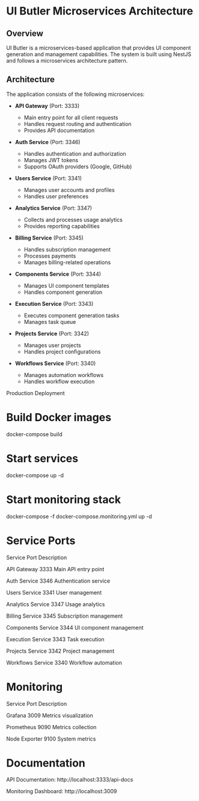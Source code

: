 # UI Butler Microservices Architecture

## Overview

UI Butler is a microservices-based application that provides UI component generation and management capabilities. The
system is built using NestJS and follows a microservices architecture pattern.

## Architecture

The application consists of the following microservices:

- **API Gateway** (Port: 3333)

  - Main entry point for all client requests
  - Handles request routing and authentication
  - Provides API documentation

- **Auth Service** (Port: 3346)

  - Handles authentication and authorization
  - Manages JWT tokens
  - Supports OAuth providers (Google, GitHub)

- **Users Service** (Port: 3341)

  - Manages user accounts and profiles
  - Handles user preferences

- **Analytics Service** (Port: 3347)

  - Collects and processes usage analytics
  - Provides reporting capabilities

- **Billing Service** (Port: 3345)

  - Handles subscription management
  - Processes payments
  - Manages billing-related operations

- **Components Service** (Port: 3344)

  - Manages UI component templates
  - Handles component generation

- **Execution Service** (Port: 3343)

  - Executes component generation tasks
  - Manages task queue

- **Projects Service** (Port: 3342)

  - Manages user projects
  - Handles project configurations

- **Workflows Service** (Port: 3340)
  - Manages automation workflows
  - Handles workflow execution

Production Deployment

# Build Docker images

docker-compose build

# Start services

docker-compose up -d

# Start monitoring stack

docker-compose -f docker-compose.monitoring.yml up -d

# Service Ports

Service Port Description

API Gateway 3333 Main API entry point

Auth Service 3346 Authentication service

Users Service 3341 User management

Analytics Service 3347 Usage analytics

Billing Service 3345 Subscription management

Components Service 3344 UI component management

Execution Service 3343 Task execution

Projects Service 3342 Project management

Workflows Service 3340 Workflow automation

# Monitoring

Service Port Description

Grafana 3009 Metrics visualization

Prometheus 9090 Metrics collection

Node Exporter 9100 System metrics

# Documentation

API Documentation: http://localhost:3333/api-docs

Monitoring Dashboard: http://localhost:3009
